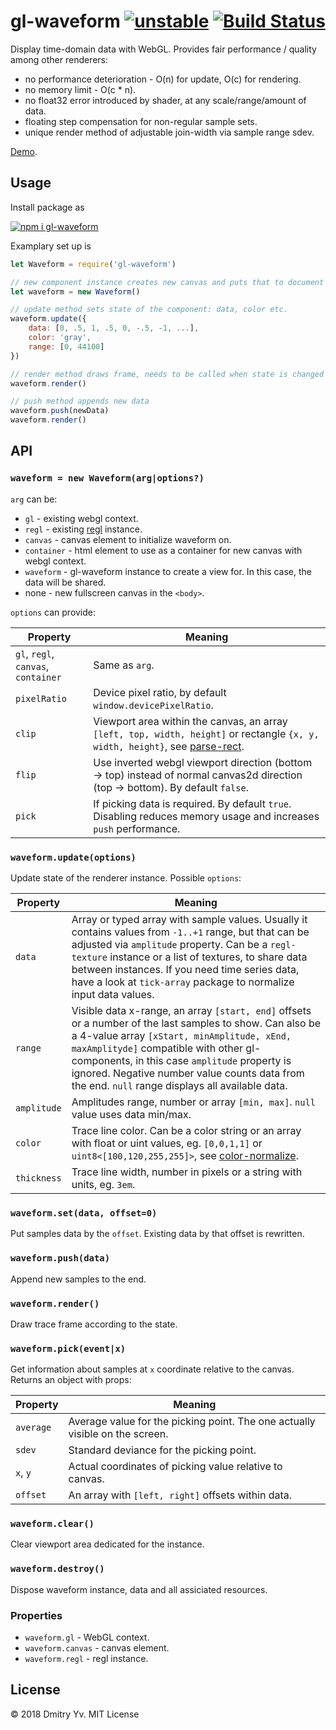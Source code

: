 # gl-waveform [![unstable](https://img.shields.io/badge/stability-unstable-green.svg)](http://github.com/badges/stability-badges) [![Build Status](https://img.shields.io/travis/a-vis/gl-waveform.svg)](https://travis-ci.org/a-vis/gl-waveform)

Display time-domain data with WebGL. Provides fair performance / quality among other renderers:

* no performance deterioration - O(n) for update, O(c) for rendering.
* no memory limit - O(c * n).
* no float32 error introduced by shader, at any scale/range/amount of data.
* floating step compensation for non-regular sample sets.
* unique render method of adjustable join-width via sample range sdev.

[Demo](https://a-vis.github.io/gl-waveform).

## Usage

Install package as

[![npm i gl-waveform](https://nodei.co/npm/gl-waveform.png?mini=true)](https://npmjs.org/package/gl-waveform/)

Examplary set up is

```js
let Waveform = require('gl-waveform')

// new component instance creates new canvas and puts that to document
let waveform = new Waveform()

// update method sets state of the component: data, color etc.
waveform.update({
	data: [0, .5, 1, .5, 0, -.5, -1, ...],
	color: 'gray',
	range: [0, 44100]
})

// render method draws frame, needs to be called when state is changed
waveform.render()

// push method appends new data
waveform.push(newData)
waveform.render()
```

## API

### `waveform = new Waveform(arg|options?)`

`arg` can be:

* `gl` - existing webgl context.
* `regl` - existing [regl](https://ghub.io/regl) instance.
* `canvas` - canvas element to initialize waveform on.
* `container` - html element to use as a container for new canvas with webgl context.
* `waveform` - gl-waveform instance to create a view for. In this case, the data will be shared.
* none - new fullscreen canvas in the `<body>`.

`options` can provide:

Property | Meaning
---|---
`gl`, `regl`, `canvas`, `container` | Same as `arg`.
`pixelRatio` | Device pixel ratio, by default `window.devicePixelRatio`.
`clip` | Viewport area within the canvas, an array `[left, top, width, height]` or rectangle `{x, y, width, height}`, see [parse-rect](https://ghub.io/parse-rect).
`flip` | Use inverted webgl viewport direction (bottom → top) instead of normal canvas2d direction (top → bottom). By default `false`.
`pick` | If picking data is required. By default `true`. Disabling reduces memory usage and increases `push` performance.

### `waveform.update(options)`

Update state of the renderer instance. Possible `options`:

Property | Meaning
---|---
`data`			| Array or typed array with sample values. Usually it contains values from `-1..+1` range, but that can be adjusted via `amplitude` property. Can be a `regl-texture` instance or a list of textures, to share data between instances. If you need time series data, have a look at `tick-array` package to normalize input data values.
`range`			| Visible data x-range, an array `[start, end]` offsets or a number of the last samples to show. Can also be a 4-value array `[xStart, minAmplitude, xEnd, maxAmplityde]` compatible with other gl-components, in this case `amplitude` property is ignored. Negative number value counts data from the end. `null` range displays all available data.
`amplitude` 	| Amplitudes range, number or array `[min, max]`. `null` value uses data min/max.
`color` 		| Trace line color. Can be a color string or an array with float or uint values, eg. `[0,0,1,1]` or `uint8<[100,120,255,255]>`, see [color-normalize](https://ghub.io/color-normalize).
`thickness` 	| Trace line width, number in pixels or a string with units, eg. `3em`.

### `waveform.set(data, offset=0)`

Put samples data by the `offset`. Existing data by that offset is rewritten.

### `waveform.push(data)`

Append new samples to the end.

### `waveform.render()`

Draw trace frame according to the state.

### `waveform.pick(event|x)`

Get information about samples at `x` coordinate relative to the canvas. Returns an object with props:

Property | Meaning
---|---
`average` | Average value for the picking point. The one actually visible on the screen.
`sdev` | Standard deviance for the picking point.
`x`, `y` | Actual coordinates of picking value relative to canvas.
`offset` | An array with `[left, right]` offsets within data.

### `waveform.clear()`

Clear viewport area dedicated for the instance.

### `waveform.destroy()`

Dispose waveform instance, data and all assiciated resources.

### Properties

* `waveform.gl` - WebGL context.
* `waveform.canvas` - canvas element.
* `waveform.regl` - regl instance.

<!-- TODO: benchmark -->

<!-- ### See also -->
<!-- * [audio-waveform](https://github.com/a-vis/audio-waveform) − extended waveform renderer for audio. -->

## License

© 2018 Dmitry Yv. MIT License
